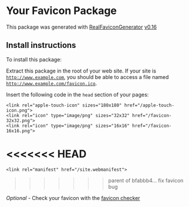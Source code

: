 # Your Favicon Package

This package was generated with [RealFaviconGenerator](https://realfavicongenerator.net/) [v0.16](https://realfavicongenerator.net/change_log#v0.16)

## Install instructions

To install this package:

Extract this package in the root of your web site. If your site is <code>http://www.example.com</code>, you should be able to access a file named <code>http://www.example.com/favicon.ico</code>.

Insert the following code in the `head` section of your pages:

    <link rel="apple-touch-icon" sizes="180x180" href="/apple-touch-icon.png">
    <link rel="icon" type="image/png" sizes="32x32" href="/favicon-32x32.png">
    <link rel="icon" type="image/png" sizes="16x16" href="/favicon-16x16.png">
<<<<<<< HEAD
    <link rel="manifest" href="/site.json" crossorigin="use-credentials">
=======
    <link rel="manifest" href="/site.webmanifest">
>>>>>>> parent of bfabbb4... fix favicon bug
    <link rel="mask-icon" href="/safari-pinned-tab.svg" color="#1f254b">
    <meta name="msapplication-TileColor" content="#1f254b">
    <meta name="theme-color" content="#1f254b">

*Optional* - Check your favicon with the [favicon checker](https://realfavicongenerator.net/favicon_checker)
